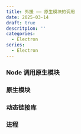 ```yaml
---
title: 外援 —— 原生模块的调用
date: 2025-03-14
draft: true
descritpion: ''
categories:
  - Electron
series:
  - Electron
---
```

### Node 调用原生模块
### 原生模块
### 动态链接库
### 进程